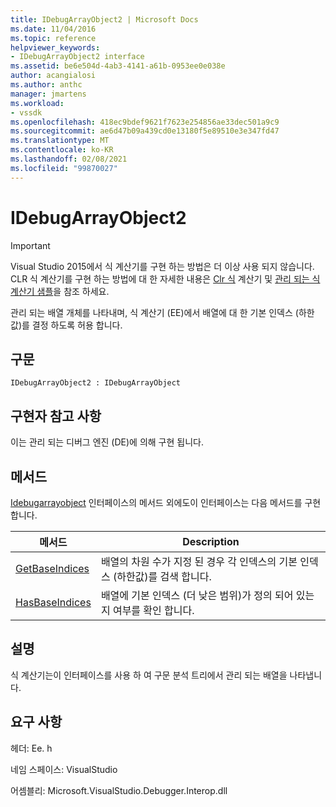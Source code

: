 ```yaml
---
title: IDebugArrayObject2 | Microsoft Docs
ms.date: 11/04/2016
ms.topic: reference
helpviewer_keywords:
- IDebugArrayObject2 interface
ms.assetid: be6e504d-4ab3-4141-a61b-0953ee0e038e
author: acangialosi
ms.author: anthc
manager: jmartens
ms.workload:
- vssdk
ms.openlocfilehash: 418ec9bdef9621f7623e254856ae33dec501a9c9
ms.sourcegitcommit: ae6d47b09a439cd0e13180f5e89510e3e347fd47
ms.translationtype: MT
ms.contentlocale: ko-KR
ms.lasthandoff: 02/08/2021
ms.locfileid: "99870027"
---
```

# <a name="idebugarrayobject2"></a>IDebugArrayObject2
> [!IMPORTANT]
> Visual Studio 2015에서 식 계산기를 구현 하는 방법은 더 이상 사용 되지 않습니다. CLR 식 계산기를 구현 하는 방법에 대 한 자세한 내용은 [Clr 식](https://github.com/Microsoft/ConcordExtensibilitySamples/wiki/CLR-Expression-Evaluators) 계산기 및 [관리 되는 식 계산기 샘플](https://github.com/Microsoft/ConcordExtensibilitySamples/wiki/Managed-Expression-Evaluator-Sample)을 참조 하세요.

 관리 되는 배열 개체를 나타내며, 식 계산기 (EE)에서 배열에 대 한 기본 인덱스 (하한값)를 결정 하도록 허용 합니다.

## <a name="syntax"></a>구문

```
IDebugArrayObject2 : IDebugArrayObject
```

## <a name="notes-for-implementers"></a>구현자 참고 사항
 이는 관리 되는 디버그 엔진 (DE)에 의해 구현 됩니다.

## <a name="methods"></a>메서드
 [Idebugarrayobject](../../../extensibility/debugger/reference/idebugarrayobject.md) 인터페이스의 메서드 외에도이 인터페이스는 다음 메서드를 구현 합니다.

|메서드|Description|
|------------|-----------------|
|[GetBaseIndices](../../../extensibility/debugger/reference/idebugarrayobject2-getbaseindices.md)|배열의 차원 수가 지정 된 경우 각 인덱스의 기본 인덱스 (하한값)를 검색 합니다.|
|[HasBaseIndices](../../../extensibility/debugger/reference/idebugarrayobject2-hasbaseindices.md)|배열에 기본 인덱스 (더 낮은 범위)가 정의 되어 있는지 여부를 확인 합니다.|

## <a name="remarks"></a>설명
 식 계산기는이 인터페이스를 사용 하 여 구문 분석 트리에서 관리 되는 배열을 나타냅니다.

## <a name="requirements"></a>요구 사항
 헤더: Ee. h

 네임 스페이스: VisualStudio

 어셈블리: Microsoft.VisualStudio.Debugger.Interop.dll
